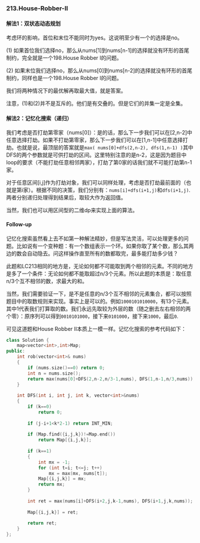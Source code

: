 ### 213.House-Robber-II

#### 解法1：双状态动态规划
考虑环的影响，首位和末位不能同时为yes。这说明至少有一个的选择是no。

(1) 如果首位我们选择no，那么从nums[1]到nums[n-1]的选择就没有环形的首尾制约，完全就是一个198.House Robber I的问题。

(2) 如果末位我们选择no，那么从nums[0]到nums[n-2]的选择就没有环形的首尾制约，同样也是一个198.House Robber I的问题。

我们将两种情况下的最优解再取最大值，就是答案。

注意，(1)和(2)并不是互斥的。他们是有交叠的。但是它们的并集一定是全集。

#### 解法2：记忆化搜索（递归）
我们考虑是否打劫第零家（nums[0]）：是的话，那么下一步我们可以在[2,n-2]中任意选择打劫。如果不打劫第零家，那么下一步我们可以在[1,n-1]中任意选择打劫。也就是说，最顶层的答案就是```max( nums[0]+dfs(2,n-2), dfs(1,n-1) )```其中DFS的两个参数就是可供打劫的区间。这里特别注意的是n-2，这是因为题目中loop的要求（不能打劫任意相邻两家），打劫了第0家的话我们就不可能打劫第n-1家。

对于任意区间[i,j]作为打劫对象，我们可以同样处理，考虑是否打劫最前面的（也就是第i家）。根据不同的决策，我们分别有：```nums[i]+dfs(i+1,j)```和```dfs(i+1,j)```.两者分别递归处理得到结果后，取较大作为返回值。

当然，我们也可以用区间型的二维dp来实现上面的算法。

#### Follow-up
记忆化搜索虽然看上去不如第一种解法精妙，但是写法灵活，可以处理更多的问题。比如说有一个变种题：有一个数组表示一个环。如果你取了某个数，那么其两边的数会自动隐去。问这样操作直至所有的数都取完，最多能打劫多少钱？

此题和LC213相同的地方是，无论如何都不可能取到两个相邻的元素。不同的地方是多了一个条件：无论如何都不能取超过n/3个元素。所以此题的本质是：取任意n/3个互不相邻的数，求最大的和。

当然，我们需要验证一下，是不是任意的n/3个互不相邻的元素集合，都可以按照题目中的取数规则来实现。事实上是可以的。例如```1000101010000```，有13个元素。其中1代表我们打算取的数。我们永远先取较为外层的数（随之删去左右相邻的两个零）：原序列可以得到```0010101000```，接下来```0101000```，接下来```1000```，最后```0```.

可见这道题和House Robber II本质上一模一样。记忆化搜索的参考代码如下：
```cpp
class Solution {
    map<vector<int>,int>Map;
public:
    int rob(vector<int>& nums) 
    {
        if (nums.size()==0) return 0;
        int n = nums.size();
        return max(nums[0]+DFS(2,n-2,n/3-1,nums), DFS(1,n-1,n/3,nums));
    }
    
    int DFS(int i, int j, int k, vector<int>&nums)
    {
        if (k==0)
            return 0;
        
        if (j-i+1<k*2-1) return INT_MIN;
        
        if (Map.find({i,j,k})!=Map.end())
            return Map[{i,j,k}];
            
        if (k==1)
        {
            int mx = -1;
            for (int t=i; t<=j; t++)
                mx = max(mx, nums[t]);
            Map[{i,j,k}] = mx;
            return mx;            
        }            
        
        int ret = max(nums[i]+DFS(i+2,j,k-1,nums), DFS(i+1,j,k,nums));
        
        Map[{i,j,k}] = ret;
        
        return ret;
    }
};
```
